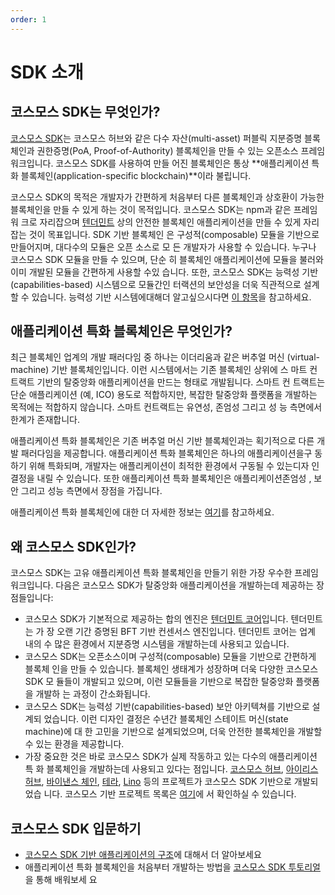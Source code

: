 ```yaml
---
order: 1
---
```


# SDK 소개

## 코스모스 SDK는 무엇인가?

[코스모스 SDK](https://github.com/cosmos/cosmos-sdk)는 코스모스 허브와 같은 다수
자산(multi-asset) 퍼블릭 지분증명 블록체인과 권한증명(PoA, Proof-of-Authority)
블록체인을 만들 수 있는 오픈소스 프레임워크입니다. 코스모스 SDK를 사용하여 만들
어진 블록체인은 통상 **애플리케이션 특화 블록체인(application-specific
blockchain)**이라 불립니다.

코스모스 SDK의 목적은 개발자가 간편하게 처음부터 다른 블록체인과 상호환이 가능한
블록체인을 만들 수 있게 하는 것이 목적입니다. 코스모스 SDK는 npm과 같은 프레임워
크로 자리잡으며 [텐더민트](https://github.com/tendermint/tendermint) 상의 안전한
블록체인 애플리케이션을 만들 수 있게 자리잡는 것이 목표입니다. SDK 기반 블록체인
은 구성적(composable) 모듈을 기반으로 만들어지며, 대다수의 모듈은 오픈 소스로 모
든 개발자가 사용할 수 있습니다. 누구나 코스모스 SDK 모듈을 만들 수 있으며, 단순
히 블록체인 애플리케이션에 모듈을 불러와 이미 개발된 모듈을 간편하게 사용할 수있
습니다. 또한, 코스모스 SDK는 능력성 기반(capabilities-based) 시스템으로 모듈간인
터랙션의 보안성을 더욱 직관적으로 설계할 수 있습니다. 능력성 기반 시스템에대해더
알고싶으시다면 [이 항목](./ocap.md)을 참고하세요.

## 애플리케이션 특화 블록체인은 무엇인가?

최근 블록체인 업계의 개발 패러다임 중 하나는 이더리움과 같은 버추얼 머신
(virtual-machine) 기반 블록체인입니다. 이런 시스템에서는 기존 블록체인 상위에 스
마트 컨트랙트 기반의 탈중앙화 애플리케이션을 만드는 형태로 개발됩니다. 스마트 컨
트랙트는 단순 애플리케이션 (예, ICO) 용도로 적합하지만, 복잡한 탈중앙화 플랫폼을
개발하는 목적에는 적합하지 않습니다. 스마트 컨트랙트는 유연성, 존엄성 그리고 성
능 측면에서 한계가 존재합니다.

애플리케이션 특화 블록체인은 기존 버추얼 머신 기반 블록체인과는 획기적으로 다른
개발 패러다임을 제공합니다. 애플리케이션 특화 블록체인은 하나의 애플리케이션을구
동하기 위해 특화되며, 개발자는 애플리케이션이 최적한 환경에서 구동될 수 있는디자
인 결정을 내릴 수 있습니다. 또한 애플리케이션 특화 블록체인은 애플리케이션존엄성
, 보안 그리고 성능 측면에서 장점을 가집니다.

애플리케이션 특화 블록체인에 대한 더 자세한 정보는
[여기](./why-app-specific.md)를 참고하세요.

## 왜 코스모스 SDK인가?

코스모스 SDK는 고유 애플리케이션 특화 블록체인을 만들기 위한 가장 우수한 프레임
워크입니다. 다음은 코스모스 SDK가 탈중앙화 애플리케이션을 개발하는데 제공하는 장
점들입니다:

- 코스모스 SDK가 기본적으로 제공하는 합의 엔진은
  [텐더민트 코어](https://github.com/tendermint/tendermint)입니다. 텐더민트는 가
  장 오랜 기간 증명된 BFT 기반 컨센서스 엔진입니다. 텐더민트 코어는 업계 내의 수
  많은 환경에서 지분증명 시스템을 개발하는데 사용되고 있습니다.
- 코스모스 SDK는 오픈소스이며 구성적(composable) 모듈을 기반으로 간편하게 블록체
  인을 만들 수 있습니다. 블록체인 생태계가 성장하며 더욱 다양한 코스모스 SDK 모
  듈들이 개발되고 있으며, 이런 모듈들을 기반으로 복잡한 탈중앙화 플랫폼을 개발하
  는 과정이 간소화됩니다.
- 코스모스 SDK는 능력성 기반(capabilities-based) 보안 아키텍쳐를 기반으로 설계되
  었습니다. 이런 디자인 결정은 수년간 블록체인 스테이트 머신(state machine)에 대
  한 고민을 기반으로 설계되었으며, 더욱 안전한 블록체인을 개발할 수 있는 환경을
  제공합니다.
- 가장 중요한 것은 바로 코스모스 SDK가 실제 작동하고 있는 다수의 애플리케이션 특
  화 블록체인을 개발하는데 사용되고 있다는 점입니다.
  [코스모스 허브](https://hub.cosmos.network),
  [아이리스 허브](https://irisnet.org),
  [바이낸스 체인](https://docs.binance.org), [테라](https://terra.money),
  [Lino](https://lino.network) 등의 프로젝트가 코스모스 SDK 기반으로 개발되었습
  니다. 코스모스 기반 프로젝트 목록은 [여기](https://cosmos.network/ecosystem)에
  서 확인하실 수 있습니다.

## 코스모스 SDK 입문하기

- [코스모스 SDK 기반 애플리케이션의 구조](./sdk-app-architecture.md)에 대해서 더
  알아보세요
- 애플리케이션 특화 블록체인을 처음부터 개발하는 방법을
  [코스모스 SDK 투토리얼](https://cosmos.network/docs/tutorial)을 통해 배워보세
  요

